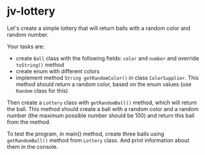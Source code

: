 # jv-lottery

Let's create a simple lottery that will return balls with a random color and random number.

Your tasks are:
- create `Ball` class with the following fields: `color` and `number` and override `toString()` method
- create enum with different colors
- implement method `String getRandomColor()` in class `ColorSupplier`. 
This method should return a random color, based on the enum values (use `Random` class for this) 

Then create a `Lottery` class with `getRandomBall()` method, which will return the ball.
This method should create a ball with a random color and a random number (the maximum possible number should be 100) and return this ball from the method.


To test the program, in main() method, create three balls using `getRandomBall()` method from `Lottery` class.
And print information about them in the console.
